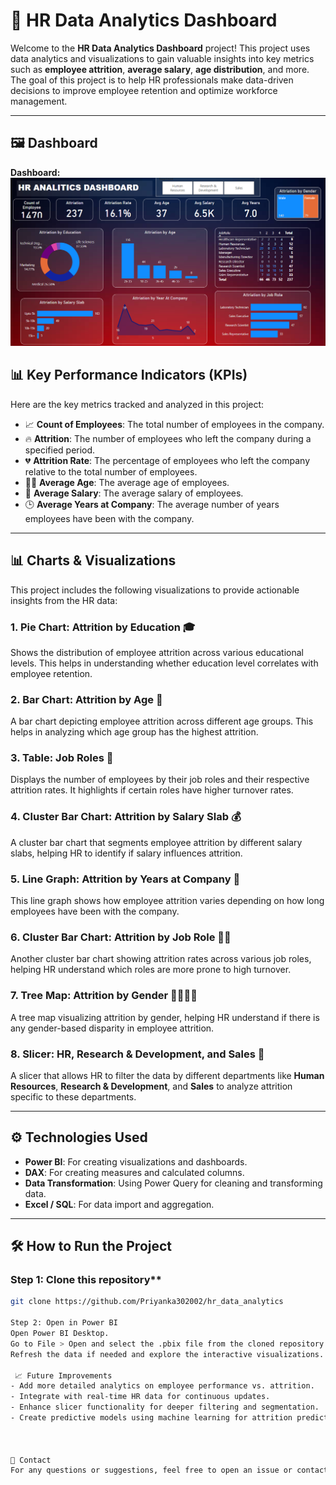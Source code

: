 # 🚀 HR Data Analytics Dashboard

Welcome to the **HR Data Analytics Dashboard** project! This project uses data analytics and visualizations to gain valuable insights into key metrics such as **employee attrition**, **average salary**, **age distribution**, and more. The goal of this project is to help HR professionals make data-driven decisions to improve employee retention and optimize workforce management.

---
## 🖼️ Dashboard

**Dashboard:**  
![Project Dashboard](image/dashboard.png)


## 📊 **Key Performance Indicators (KPIs)**

Here are the key metrics tracked and analyzed in this project:

- 📈 **Count of Employees**: The total number of employees in the company.
- 🔥 **Attrition**: The number of employees who left the company during a specified period.
- 💔 **Attrition Rate**: The percentage of employees who left the company relative to the total number of employees.
- 🧑‍🦳 **Average Age**: The average age of employees.
- 💸 **Average Salary**: The average salary of employees.
- 🕒 **Average Years at Company**: The average number of years employees have been with the company.

---

## 📊 **Charts & Visualizations**

This project includes the following visualizations to provide actionable insights from the HR data:

### 1. **Pie Chart: Attrition by Education 🎓**
Shows the distribution of employee attrition across various educational levels. This helps in understanding whether education level correlates with employee retention.

### 2. **Bar Chart: Attrition by Age 📅**
A bar chart depicting employee attrition across different age groups. This helps in analyzing which age group has the highest attrition.

### 3. **Table: Job Roles 💼**
Displays the number of employees by their job roles and their respective attrition rates. It highlights if certain roles have higher turnover rates.

### 4. **Cluster Bar Chart: Attrition by Salary Slab 💰**
A cluster bar chart that segments employee attrition by different salary slabs, helping HR to identify if salary influences attrition.

### 5. **Line Graph: Attrition by Years at Company 📆**
This line graph shows how employee attrition varies depending on how long employees have been with the company.

### 6. **Cluster Bar Chart: Attrition by Job Role 🧑‍💻**
Another cluster bar chart showing attrition rates across various job roles, helping HR understand which roles are more prone to high turnover.

### 7. **Tree Map: Attrition by Gender 👨‍🦱👩‍🦳**
A tree map visualizing attrition by gender, helping HR understand if there is any gender-based disparity in employee attrition.

### 8. **Slicer: HR, Research & Development, and Sales 🏢**
A slicer that allows HR to filter the data by different departments like **Human Resources**, **Research & Development**, and **Sales** to analyze attrition specific to these departments.

---

## ⚙️ **Technologies Used**

- **Power BI**: For creating visualizations and dashboards.
- **DAX**: For creating measures and calculated columns.
- **Data Transformation**: Using Power Query for cleaning and transforming data.
- **Excel / SQL**: For data import and aggregation.

---

## 🛠️ **How to Run the Project**

### Step 1: Clone this repository** 
```bash
git clone https://github.com/Priyanka302002/hr_data_analytics

Step 2: Open in Power BI
Open Power BI Desktop.
Go to File > Open and select the .pbix file from the cloned repository.
Refresh the data if needed and explore the interactive visualizations.

 📈 Future Improvements
- Add more detailed analytics on employee performance vs. attrition.
- Integrate with real-time HR data for continuous updates.
- Enhance slicer functionality for deeper filtering and segmentation.
- Create predictive models using machine learning for attrition prediction.



💬 Contact
For any questions or suggestions, feel free to open an issue or contact me at [your-priyajolingi@gmail.com].




